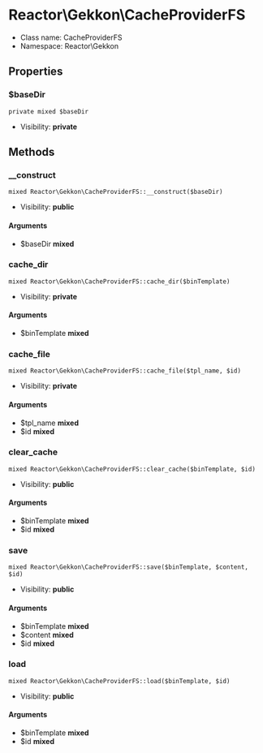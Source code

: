 Reactor\Gekkon\CacheProviderFS
===============






* Class name: CacheProviderFS
* Namespace: Reactor\Gekkon





Properties
----------


### $baseDir

    private mixed $baseDir





* Visibility: **private**


Methods
-------


### __construct

    mixed Reactor\Gekkon\CacheProviderFS::__construct($baseDir)





* Visibility: **public**


#### Arguments
* $baseDir **mixed**



### cache_dir

    mixed Reactor\Gekkon\CacheProviderFS::cache_dir($binTemplate)





* Visibility: **private**


#### Arguments
* $binTemplate **mixed**



### cache_file

    mixed Reactor\Gekkon\CacheProviderFS::cache_file($tpl_name, $id)





* Visibility: **private**


#### Arguments
* $tpl_name **mixed**
* $id **mixed**



### clear_cache

    mixed Reactor\Gekkon\CacheProviderFS::clear_cache($binTemplate, $id)





* Visibility: **public**


#### Arguments
* $binTemplate **mixed**
* $id **mixed**



### save

    mixed Reactor\Gekkon\CacheProviderFS::save($binTemplate, $content, $id)





* Visibility: **public**


#### Arguments
* $binTemplate **mixed**
* $content **mixed**
* $id **mixed**



### load

    mixed Reactor\Gekkon\CacheProviderFS::load($binTemplate, $id)





* Visibility: **public**


#### Arguments
* $binTemplate **mixed**
* $id **mixed**


